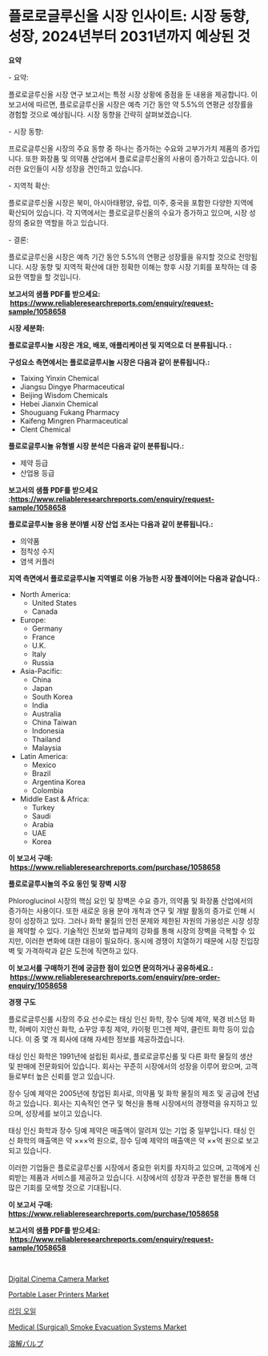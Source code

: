 <p><h1>플로로글루신올 시장 인사이트: 시장 동향, 성장, 2024년부터 2031년까지 예상된 것</h1></p><p><strong>요약</strong></p>
<p><p>- 요약:</p><p>플로로글루신올 시장 연구 보고서는 특정 시장 상황에 중점을 둔 내용을 제공합니다. 이 보고서에 따르면, 플로로글루신올 시장은 예측 기간 동안 약 5.5%의 연평균 성장률을 경험할 것으로 예상됩니다. 시장 동향을 간략히 살펴보겠습니다.</p><p>- 시장 동향:</p><p>프로로글루신올 시장의 주요 동향 중 하나는 증가하는 수요와 고부가가치 제품의 증가입니다. 또한 화장품 및 의약품 산업에서 플로로글루신올의 사용이 증가하고 있습니다. 이러한 요인들이 시장 성장을 견인하고 있습니다.</p><p>- 지역적 확산:</p><p>플로로글루신올 시장은 북미, 아시아태평양, 유럽, 미주, 중국을 포함한 다양한 지역에 확산되어 있습니다. 각 지역에서는 플로로글루신올의 수요가 증가하고 있으며, 시장 성장의 중요한 역할을 하고 있습니다.</p><p>- 결론:</p><p>플로로글루신올 시장은 예측 기간 동안 5.5%의 연평균 성장률을 유지할 것으로 전망됩니다. 시장 동향 및 지역적 확산에 대한 정확한 이해는 향후 시장 기회를 포착하는 데 중요한 역할을 할 것입니다.</p></p>
<p><strong>보고서의 샘플 PDF를 받으세요: &nbsp;<a href="https://www.reliableresearchreports.com/enquiry/request-sample/1058658">https://www.reliableresearchreports.com/enquiry/request-sample/1058658</a></strong></p>
<p><strong>시장 세분화:</strong></p>
<p><strong> 플로로글루시놀 시장은 개요, 배포, 애플리케이션 및 지역으로 더 분류됩니다. :</strong></p>
<p><strong>구성요소 측면에서는 플로로글루시놀 시장은 다음과 같이 분류됩니다.:</strong></p>
<p><ul><li>Taixing Yinxin Chemical</li><li>Jiangsu Dingye Pharmaceutical</li><li>Beijing Wisdom Chemicals</li><li>Hebei Jianxin Chemical</li><li>Shouguang Fukang Pharmacy</li><li>Kaifeng Mingren Pharmaceutical</li><li>Clent Chemical</li></ul></p>
<p><strong> 플로로글루시놀 유형별 시장 분석은 다음과 같이 분류됩니다.:</strong></p>
<p><ul><li>제약 등급</li><li>산업용 등급</li></ul></p>
<p><strong>보고서의 샘플 PDF를 받으세요 :<a href="https://www.reliableresearchreports.com/enquiry/request-sample/1058658">https://www.reliableresearchreports.com/enquiry/request-sample/1058658</a></strong></p>
<p><strong> 플로로글루시놀 응용 분야별 시장 산업 조사는 다음과 같이 분류됩니다.:</strong></p>
<p><ul><li>의약품</li><li>점착성 수지</li><li>염색 커플러</li></ul></p>
<p><strong>지역 측면에서 플로로글루시놀 지역별로 이용 가능한 시장 플레이어는 다음과 같습니다.:</strong></p>
<p><ul>
    <li>
        North America:
        <ul>
            <li>United States</li>
            <li>Canada</li>
        </ul>
    </li>
    <li>
        Europe:
        <ul>
            <li>Germany</li>
            <li>France</li>
            <li>U.K.</li>
            <li>Italy</li>
            <li>Russia</li>
        </ul>
    </li>
    <li>
        Asia-Pacific:
        <ul>
            <li>China</li>
            <li>Japan</li>
            <li>South Korea</li>
            <li>India</li>
            <li>Australia</li>
            <li>China Taiwan</li>
            <li>Indonesia</li>
            <li>Thailand</li>
            <li>Malaysia</li>
        </ul>
    </li>
    <li>
        Latin America:
        <ul>
            <li>Mexico</li>
            <li>Brazil</li>
            <li>Argentina Korea</li>
            <li>Colombia</li>
        </ul>
    </li>
    <li>
        Middle East & Africa:
        <ul>
            <li>Turkey</li>
            <li>Saudi</li>
            <li>Arabia</li>
            <li>UAE</li>
            <li>Korea</li>
        </ul>
    </li>
    </ul></p>
<p><strong>이 보고서 구매: &nbsp;<a href="https://www.reliableresearchreports.com/purchase/1058658">https://www.reliableresearchreports.com/purchase/1058658</a></strong></p>
<p><strong>플로로글루시놀의 주요 동인 및 장벽 시장</strong></p>
<p><p>Phloroglucinol 시장의 핵심 요인 및 장벽은 수요 증가, 의약품 및 화장품 산업에서의 증가하는 사용이다. 또한 새로운 응용 분야 개척과 연구 및 개발 활동의 증가로 인해 시장이 성장하고 있다. 그러나 화학 물질의 안전 문제와 제한된 자원의 가용성은 시장 성장을 제약할 수 있다. 기술적인 진보와 법규제의 강화를 통해 시장의 장벽을 극복할 수 있지만, 이러한 변화에 대한 대응이 필요하다. 동시에 경쟁이 치열하기 때문에 시장 진입장벽 및 가격하락과 같은 도전에 직면하고 있다.</p></p>
<p><strong>이 보고서를 구매하기 전에 궁금한 점이 있으면 문의하거나 공유하세요.: &nbsp;<a href="https://www.reliableresearchreports.com/enquiry/pre-order-enquiry/1058658">https://www.reliableresearchreports.com/enquiry/pre-order-enquiry/1058658</a></strong></p>
<p><strong>경쟁 구도</strong></p>
<p><p>플로로글루신롤 시장의 주요 선수로는 태싱 인신 화학, 장수 딩예 제약, 북경 비스덤 화학, 허베이 지안신 화학, 쇼꾸앙 후칭 제약, 카이펑 민그렌 제약, 클린트 화학 등이 있습니다. 이 중 몇 개 회사에 대해 자세한 정보를 제공하겠습니다.</p><p>태싱 인신 화학은 1991년에 설립된 회사로, 플로로글루신롤 및 다른 화학 물질의 생산 및 판매에 전문화되어 있습니다. 회사는 꾸준히 시장에서의 성장을 이루어 왔으며, 고객들로부터 높은 신뢰를 얻고 있습니다.</p><p>장수 딩예 제약은 2005년에 창업된 회사로, 의약품 및 화학 물질의 제조 및 공급에 전념하고 있습니다. 회사는 지속적인 연구 및 혁신을 통해 시장에서의 경쟁력을 유지하고 있으며, 성장세를 보이고 있습니다.</p><p>태싱 인신 화학과 장수 딩예 제약은 매출액이 알려져 있는 기업 중 일부입니다. 태싱 인신 화학의 매출액은 약 ×××억 원으로, 장수 딩예 제약의 매출액은 약 ××억 원으로 보고되고 있습니다.</p><p>이러한 기업들은 플로로글루신롤 시장에서 중요한 위치를 차지하고 있으며, 고객에게 신뢰받는 제품과 서비스를 제공하고 있습니다. 시장에서의 성장과 꾸준한 발전을 통해 더 많은 기회를 모색할 것으로 기대됩니다.</p></p>
<p><strong>이 보고서 구매: &nbsp; <a href="https://www.reliableresearchreports.com/purchase/1058658">https://www.reliableresearchreports.com/purchase/1058658</a></strong></p>
<p><strong>보고서의 샘플 PDF를 받으세요: &nbsp;<a href="https://www.reliableresearchreports.com/enquiry/request-sample/1058658">https://www.reliableresearchreports.com/enquiry/request-sample/1058658</a></strong><strong></strong></p>
<p>&nbsp;</p>
<p><p><a href="https://scarlet-rocket-c63.notion.site/Digital-Cinema-Camera-Market-Provides-a-Comprehensive-Analysis-Including-a-Macro-Overview-of-the-Mar-6edc3130b5a744f3a4756313f2404e79">Digital Cinema Camera Market</a></p><p><a href="https://fearless-okapi-6c8.notion.site/Portable-Laser-Printers-Market-Dynamics-2024-2031-Also-about-Its-Market-Trends-Projections-and-Op-6985a27385414e6ba81cbad385145418">Portable Laser Printers Market</a></p><p><a href="https://github.com/vsap75a286l/Market-Research-Report-List-1/blob/main/5874323188675.md">라임 오일</a></p><p><a href="https://issuu.com/reportprime-2/docs/medical-surgical-smoke-evacuation-systems-market-s">Medical (Surgical) Smoke Evacuation Systems Market</a></p><p><a href="https://github.com/joaejkdzgyljvo6/Market-Research-Report-List-1/blob/main/5182249188770.md">溶解パルプ</a></p></p>
